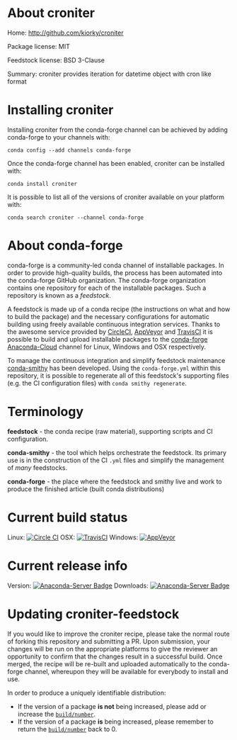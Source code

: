 About croniter
==============

Home: http://github.com/kiorky/croniter

Package license: MIT

Feedstock license: BSD 3-Clause

Summary: croniter provides iteration for datetime object with cron like format



Installing croniter
===================

Installing croniter from the conda-forge channel can be achieved by adding conda-forge to your channels with:

```
conda config --add channels conda-forge
```

Once the conda-forge channel has been enabled, croniter can be installed with:

```
conda install croniter
```

It is possible to list all of the versions of croniter available on your platform with:

```
conda search croniter --channel conda-forge
```


About conda-forge
=================

conda-forge is a community-led conda channel of installable packages.
In order to provide high-quality builds, the process has been automated into the
conda-forge GitHub organization. The conda-forge organization contains one repository 
for each of the installable packages. Such a repository is known as a *feedstock*.

A feedstock is made up of a conda recipe (the instructions on what and how to build
the package) and the necessary configurations for automatic building using freely
available continuous integration services. Thanks to the awesome service provided by
[CircleCI](https://circleci.com/), [AppVeyor](http://www.appveyor.com/)
and [TravisCI](https://travis-ci.org/) it is possible to build and upload installable
packages to the [conda-forge](https://anaconda.org/conda-forge)
[Anaconda-Cloud](http://docs.anaconda.org/) channel for Linux, Windows and OSX respectively.

To manage the continuous integration and simplify feedstock maintenance
[conda-smithy](http://github.com/conda-forge/conda-smithy) has been developed.
Using the ``conda-forge.yml`` within this repository, it is possible to regenerate all of
this feedstock's supporting files (e.g. the CI configuration files) with ``conda smithy regenerate``.


Terminology
===========

**feedstock** - the conda recipe (raw material), supporting scripts and CI configuration.

**conda-smithy** - the tool which helps orchestrate the feedstock.
                   Its primary use is in the construction of the CI ``.yml`` files
                   and simplify the management of *many* feedstocks.

**conda-forge** - the place where the feedstock and smithy live and work to
                  produce the finished article (built conda distributions)

Current build status
====================

Linux: [![Circle CI](https://circleci.com/gh/conda-forge/croniter-feedstock.svg?style=svg)](https://circleci.com/gh/conda-forge/croniter-feedstock)
OSX: [![TravisCI](https://travis-ci.org/conda-forge/croniter-feedstock.svg?branch=master)](https://travis-ci.org/conda-forge/croniter-feedstock) 
Windows: [![AppVeyor](https://ci.appveyor.com/api/projects/status/github/conda-forge/croniter-feedstock?svg=True)](https://ci.appveyor.com/project/conda-forge/croniter-feedstock/branch/master)

Current release info
====================
Version: [![Anaconda-Server Badge](https://anaconda.org/conda-forge/croniter/badges/version.svg)](https://anaconda.org/conda-forge/croniter)
Downloads: [![Anaconda-Server Badge](https://anaconda.org/conda-forge/croniter/badges/downloads.svg)](https://anaconda.org/conda-forge/croniter)


Updating croniter-feedstock
===========================

If you would like to improve the croniter recipe, please take the normal
route of forking this repository and submitting a PR. Upon submission, your changes will
be run on the appropriate platforms to give the reviewer an opportunity to confirm that the
changes result in a successful build. Once merged, the recipe will be re-built and uploaded
automatically to the conda-forge channel, whereupon they will be available for everybody to
install and use.

In order to produce a uniquely identifiable distribution:
 * If the version of a package **is not** being increased, please add or increase
   the [``build/number``](http://conda.pydata.org/docs/building/meta-yaml.html#build-number-and-string). 
 * If the version of a package **is** being increased, please remember to return
   the [``build/number``](http://conda.pydata.org/docs/building/meta-yaml.html#build-number-and-string)
   back to 0.
